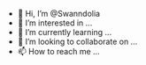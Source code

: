 - 👋 Hi, I’m @Swanndolia
- 👀 I’m interested in ...
- 🌱 I’m currently learning ...
- 💞️ I’m looking to collaborate on ...
- 📫 How to reach me ...

<!---
Swanndolia/Swanndolia is a ✨ special ✨ repository because its `README.md` (this file) appears on your GitHub profile.
You can click the Preview link to take a look at your changes.
--->
